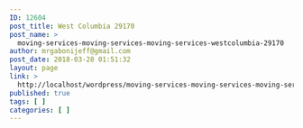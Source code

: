 ```yaml
---
ID: 12604
post_title: West Columbia 29170
post_name: >
  moving-services-moving-services-moving-services-westcolumbia-29170
author: mrgabonijeff@gmail.com
post_date: 2018-03-28 01:51:32
layout: page
link: >
  http://localhost/wordpress/moving-services-moving-services-moving-services-westcolumbia-29170/
published: true
tags: [ ]
categories: [ ]
---
```

